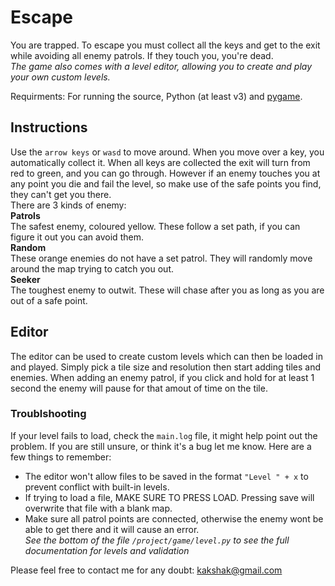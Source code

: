 # Escape
You are trapped. To escape you must collect all the keys and get to the exit while avoiding all enemy patrols. If they touch you, you're dead.  
*The game also comes with a level editor, allowing you to create and play your own custom levels.*  


Requirments: For running the source, Python (at least v3) and [pygame](https://www.pygame.org).

## Instructions 
Use the `arrow keys` or `wasd` to move around. When you move over a key, you automatically collect it. When all keys are collected the exit will turn from red to green, and you can go through. However if an enemy touches you at any point you die and fail the level, so make use of the safe points you find, they can't get you there.  
There are 3 kinds of enemy:  
**Patrols**  
The safest enemy, coloured yellow. These follow a set path, if you can figure it out you can avoid them.  
**Random**  
These orange enemies do not have a set patrol. They will randomly move around the map trying to catch you out.  
**Seeker**  
The toughest enemy to outwit. These will chase after you as long as you are out of a safe point.

## Editor
The editor can be used to create custom levels which can then be loaded in and played. Simply pick a tile size and resolution then start adding tiles and enemies. When adding an enemy patrol, if you click and hold for at least 1 second the enemy will pause for that amout of time on the tile.   
### Troublshooting
If your level fails to load, check the `main.log` file, it might help point out the problem. If you are still unsure, or think it's a bug let me know. 
Here are a few things to remember:
- The editor won't allow files to be saved in the format `"Level " + x` to prevent conflict with built-in levels.
- If trying to load a file, MAKE SURE TO PRESS LOAD. Pressing save will overwrite that file with a blank map.
- Make sure all patrol points are connected, otherwise the enemy wont be able to get there and it will cause an error.  
*See the bottom of the file `/project/game/level.py` to see the full documentation for levels and validation*  


Please feel free to contact me for any doubt: kakshak@gmail.com
